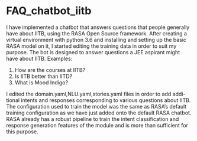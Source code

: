 # FAQ_chatbot_iitb
I have implemented a chatbot that answers questions that people generally have about IITB, using the RASA Open Source framework.
After creating a virtual environment with python 3.6 and installing and setting up the basic RASA model on it, I started editing the training data in order to suit my purpose.
The bot is designed to answer questions a JEE aspirant might have about IITB. Examples:
1. How are the courses at IITB?
2. Is IITB better than IITD?
3. What is Mood Indigo?
   
I edited the domain.yaml,NLU.yaml,stories.yaml files in order to add addi- tional intents and responses corresponding to various questions about IITB.
The configuration used to train the model was the same as RASA’s default training configuration as we have just added onto the default RASA chatbot.
RASA already has a robust pipeline to train the intent classification and response generation features of the module and is more than sufficient for this purpose.
